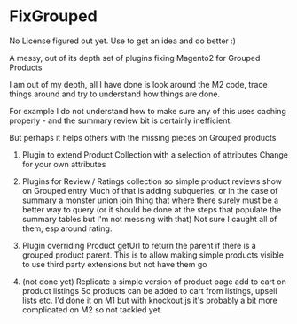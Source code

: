 # FixGrouped

No License figured out yet. Use to get an idea and do better :)

A messy, out of its depth set of plugins fixing Magento2 for Grouped Products

I am out of my depth, all I have done is look around the M2 code, trace things around and try to understand how things are done. 

For example I do not understand how to make sure any of this uses caching properly - and the summary review bit is certainly inefficient.

But perhaps it helps others with the missing pieces on Grouped products

1. Plugin to extend Product Collection with a selection of attributes
Change for your own attributes

2. Plugins for Review / Ratings collection so simple product reviews show on Grouped entry
Much of that is adding subqueries, or in the case of summary a monster union join thing that where there surely must be a better way to query 
(or it should be done at the steps that populate the summary tables but I'm not messing with that)
Not sure I caught all of them, esp around rating.

3. Plugin overriding Product getUrl to return the parent if there is a grouped product parent. 
This is to allow making simple products visible to use third party extensions but not have them go 

4. (not done yet) Replicate a simple version of product page add to cart on product listings
So products can be added to cart from listings, upsell lists etc.
I'd done it on M1 but with knockout.js it's probably a bit more complicated on M2 so not tackled yet. 